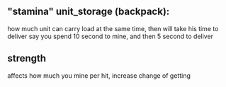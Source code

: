 ## "stamina" unit_storage (backpack):
how much unit can carry load at the same time, then will take his time to deliver
say you spend 10 second to mine, and then 5 second to deliver

## strength 
affects how much you mine per hit, increase change of getting
